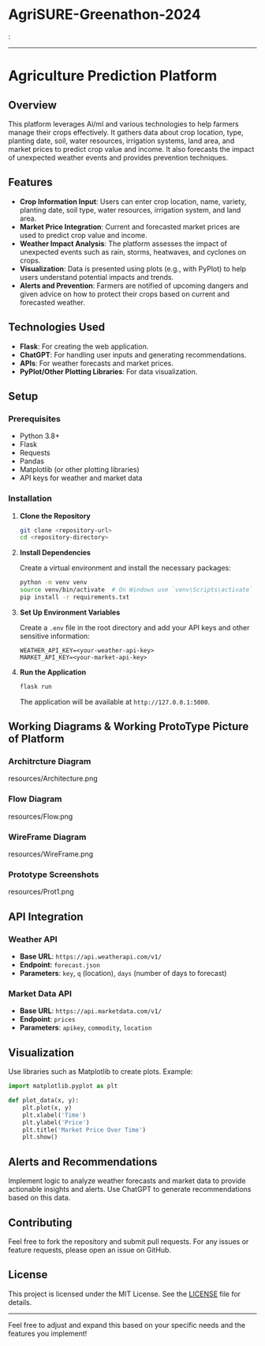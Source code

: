 # AgriSURE-Greenathon-2024

:

---

# Agriculture Prediction Platform

## Overview

This platform leverages Ai/ml and various technologies to help farmers manage their crops effectively. It gathers data about crop location, type, planting date, soil, water resources, irrigation systems, land area, and market prices to predict crop value and income. It also forecasts the impact of unexpected weather events and provides prevention techniques.

## Features

- **Crop Information Input**: Users can enter crop location, name, variety, planting date, soil type, water resources, irrigation system, and land area.
- **Market Price Integration**: Current and forecasted market prices are used to predict crop value and income.
- **Weather Impact Analysis**: The platform assesses the impact of unexpected events such as rain, storms, heatwaves, and cyclones on crops.
- **Visualization**: Data is presented using plots (e.g., with PyPlot) to help users understand potential impacts and trends.
- **Alerts and Prevention**: Farmers are notified of upcoming dangers and given advice on how to protect their crops based on current and forecasted weather.

## Technologies Used

- **Flask**: For creating the web application.
- **ChatGPT**: For handling user inputs and generating recommendations.
- **APIs**: For weather forecasts and market prices.
- **PyPlot/Other Plotting Libraries**: For data visualization.

## Setup

### Prerequisites

- Python 3.8+
- Flask
- Requests
- Pandas
- Matplotlib (or other plotting libraries)
- API keys for weather and market data

### Installation

1. **Clone the Repository**

    ```bash
    git clone <repository-url>
    cd <repository-directory>
    ```

2. **Install Dependencies**

    Create a virtual environment and install the necessary packages:

    ```bash
    python -m venv venv
    source venv/bin/activate  # On Windows use `venv\Scripts\activate`
    pip install -r requirements.txt
    ```

3. **Set Up Environment Variables**

    Create a `.env` file in the root directory and add your API keys and other sensitive information:

    ```env
    WEATHER_API_KEY=<your-weather-api-key>
    MARKET_API_KEY=<your-market-api-key>
    ```

4. **Run the Application**

    ```bash
    flask run
    ```

    The application will be available at `http://127.0.0.1:5000`.

## Working Diagrams & Working ProtoType Picture of Platform

### Architrcture Diagram

resources/Architecture.png

### Flow Diagram

resources/Flow.png

### WireFrame Diagram

resources/WireFrame.png

### Prototype Screenshots

resources/Prot1.png

## API Integration

### Weather API

- **Base URL**: `https://api.weatherapi.com/v1/`
- **Endpoint**: `forecast.json`
- **Parameters**: `key`, `q` (location), `days` (number of days to forecast)

### Market Data API

- **Base URL**: `https://api.marketdata.com/v1/`
- **Endpoint**: `prices`
- **Parameters**: `apikey`, `commodity`, `location`

## Visualization

Use libraries such as Matplotlib to create plots. Example:

```python
import matplotlib.pyplot as plt

def plot_data(x, y):
    plt.plot(x, y)
    plt.xlabel('Time')
    plt.ylabel('Price')
    plt.title('Market Price Over Time')
    plt.show()
```

## Alerts and Recommendations

Implement logic to analyze weather forecasts and market data to provide actionable insights and alerts. Use ChatGPT to generate recommendations based on this data.

## Contributing

Feel free to fork the repository and submit pull requests. For any issues or feature requests, please open an issue on GitHub.

## License

This project is licensed under the MIT License. See the [LICENSE](LICENSE) file for details.

---

Feel free to adjust and expand this based on your specific needs and the features you implement!
